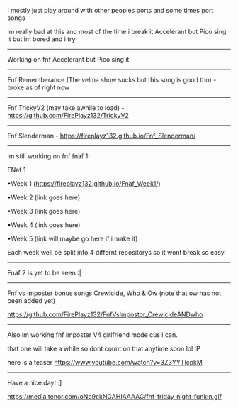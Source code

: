 i mostly just play around with other peoples ports and some times port songs

im really bad at this and most of the time i break it
Accelerant but Pico sing it
but im bored and i try
_________________________________________________________________________________________________________________
Working on fnf Accelerant but Pico sing it
_________________________________________________________________________________________________________________
Fnf Rememberance (The velma show sucks but this song is good tho) - broke as of right now
_________________________________________________________________________________________________________________
Fnf TrickyV2 (may take awhile to load) - https://github.com/FirePlayz132/TrickyV2
_________________________________________________________________________________________________________________
Fnf Slenderman - https://fireplayz132.github.io/Fnf_Slenderman/
_________________________________________________________________________________________________________________
im still working on fnf fnaf 1!

FNaf 1

•Week 1 (https://fireplayz132.github.io/Fnaf_Week1/)

•Week 2 (link goes here)

•Week 3 (link goes here)

•Week 4 (link goes here)

•Week 5 (link will maybe go here if i make it)

Each week well be split into 4 differnt repositorys so it wont break so easy.
_________________________________________________________________________________________________________________
Fnaf 2 is yet to be seen :|
_________________________________________________________________________________________________________________
Fnf vs imposter bonus songs Crewicide, Who & Ow (note that ow has not been added yet)

https://github.com/FirePlayz132/FnfVsImpostor_CrewicideANDwho
_________________________________________________________________________________________________________________
Also im working fnf imposter V4 girlfriend mode cus i can.

that one will take a while so dont count on that anytime soon lol :P

here is a teaser https://www.youtube.com/watch?v=3Z3YYTlcpkM
_________________________________________________________________________________________________________________
Have a nice day! :]

https://media.tenor.com/oNo9ckNGAHIAAAAC/fnf-friday-night-funkin.gif
